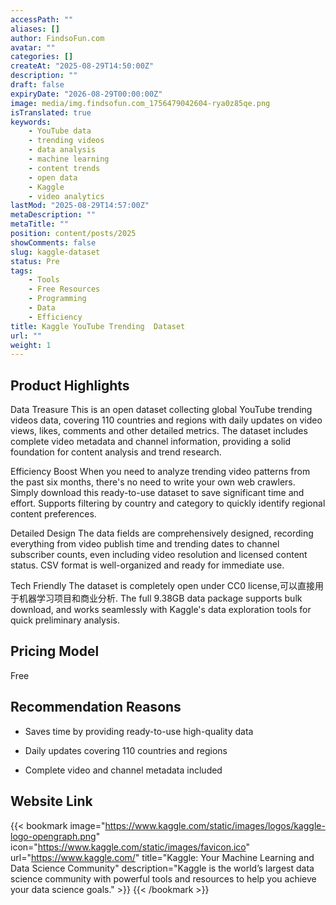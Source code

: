 ```yaml
---
accessPath: ""
aliases: []
author: FindsoFun.com
avatar: ""
categories: []
createAt: "2025-08-29T14:50:00Z"
description: ""
draft: false
expiryDate: "2026-08-29T00:00:00Z"
image: media/img.findsofun.com_1756479042604-rya0z85qe.png
isTranslated: true
keywords:
    - YouTube data
    - trending videos
    - data analysis
    - machine learning
    - content trends
    - open data
    - Kaggle
    - video analytics
lastMod: "2025-08-29T14:57:00Z"
metaDescription: ""
metaTitle: ""
position: content/posts/2025
showComments: false
slug: kaggle-dataset
status: Pre
tags:
    - Tools
    - Free Resources
    - Programming
    - Data
    - Efficiency
title: Kaggle YouTube Trending  Dataset
url: ""
weight: 1
---
```

## Product Highlights
Data Treasure
This is an open dataset collecting global YouTube trending videos data, covering 110 countries and regions with daily updates on video views, likes, comments and other detailed metrics. The dataset includes complete video metadata and channel information, providing a solid foundation for content analysis and trend research.

Efficiency Boost
When you need to analyze trending video patterns from the past six months, there's no need to write your own web crawlers. Simply download this ready-to-use dataset to save significant time and effort. Supports filtering by country and category to quickly identify regional content preferences.

Detailed Design
The data fields are comprehensively designed, recording everything from video publish time and trending dates to channel subscriber counts, even including video resolution and licensed content status. CSV format is well-organized and ready for immediate use.

Tech Friendly
The dataset is completely open under CC0 license,可以直接用于机器学习项目和商业分析. The full 9.38GB data package supports bulk download, and works seamlessly with Kaggle's data exploration tools for quick preliminary analysis.

## Pricing Model
<!--more-->Free

## Recommendation Reasons
- Saves time by providing ready-to-use high-quality data

- Daily updates covering 110 countries and regions

- Complete video and channel metadata included

## Website Link
{{< bookmark image="https://www.kaggle.com/static/images/logos/kaggle-logo-opengraph.png" icon="https://www.kaggle.com/static/images/favicon.ico" url="https://www.kaggle.com/" title="Kaggle: Your Machine Learning and Data Science Community" description="Kaggle is the world’s largest data science community with powerful tools and resources to help you achieve your data science goals." >}}
{{< /bookmark >}}

